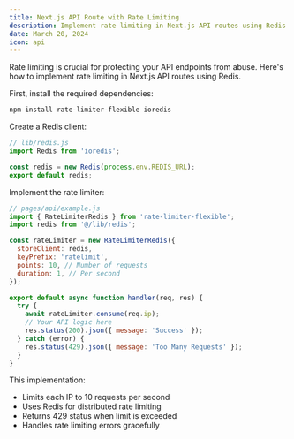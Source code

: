 ```yaml
---
title: Next.js API Route with Rate Limiting
description: Implement rate limiting in Next.js API routes using Redis.
date: March 20, 2024
icon: api
---
```


Rate limiting is crucial for protecting your API endpoints from abuse. Here's how to implement rate limiting in Next.js API routes using Redis.

First, install the required dependencies:
```bash
npm install rate-limiter-flexible ioredis
```

Create a Redis client:
```javascript
// lib/redis.js
import Redis from 'ioredis';

const redis = new Redis(process.env.REDIS_URL);
export default redis;
```

Implement the rate limiter:
```javascript
// pages/api/example.js
import { RateLimiterRedis } from 'rate-limiter-flexible';
import redis from '@/lib/redis';

const rateLimiter = new RateLimiterRedis({
  storeClient: redis,
  keyPrefix: 'ratelimit',
  points: 10, // Number of requests
  duration: 1, // Per second
});

export default async function handler(req, res) {
  try {
    await rateLimiter.consume(req.ip);
    // Your API logic here
    res.status(200).json({ message: 'Success' });
  } catch (error) {
    res.status(429).json({ message: 'Too Many Requests' });
  }
}
```

This implementation:
- Limits each IP to 10 requests per second
- Uses Redis for distributed rate limiting
- Returns 429 status when limit is exceeded
- Handles rate limiting errors gracefully 